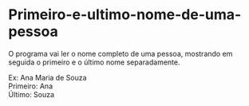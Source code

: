 # Primeiro-e-ultimo-nome-de-uma-pessoa
 O programa vai ler o nome completo de uma pessoa, mostrando em seguida o primeiro e o último nome separadamente.
 
 Ex: Ana Maria de Souza <br>
 Primeiro: Ana <br>
 Último: Souza
